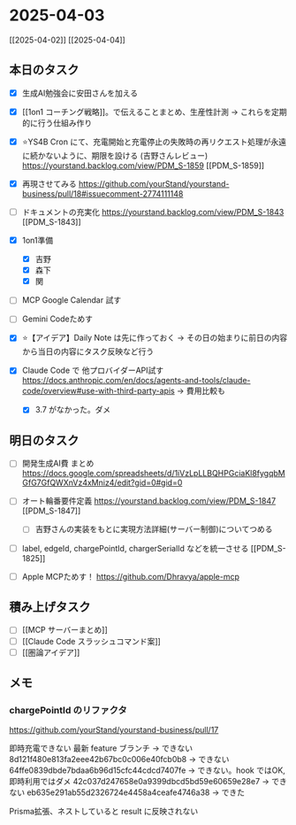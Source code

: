 # 2025-04-03

[[2025-04-02]] [[2025-04-04]]

## 本日のタスク

- [x] 生成AI勉強会に安田さんを加える
- [x] [[1on1 コーチング戦略]]。で伝えることまとめ、生産性計測 -> これらを定期的に行う仕組み作り

- [x] ⭐️YS4B Cron にて、充電開始と充電停止の失敗時の再リクエスト処理が永遠に続かないように、期限を設ける (吉野さんレビュー) https://yourstand.backlog.com/view/PDM_S-1859 [[PDM_S-1859]]
- [x] 再現させてみる https://github.com/yourStand/yourstand-business/pull/18#issuecomment-2774111148

- [ ] ドキュメントの充実化 https://yourstand.backlog.com/view/PDM_S-1843 [[PDM_S-1843]]

- [x] 1on1準備
	- [x] 吉野
	- [x] 森下
	- [x] 関

- [ ] MCP Google Calendar 試す
- [ ] Gemini Codeためす
- [x] ⭐️【アイデア】Daily Note は先に作っておく -> その日の始まりに前日の内容から当日の内容にタスク反映など行う
- [x] Claude Code で 他プロバイダーAPI試す https://docs.anthropic.com/en/docs/agents-and-tools/claude-code/overview#use-with-third-party-apis -> 費用比較も
	- [x] 3.7 がなかった。ダメ


## 明日のタスク

- [ ] 開発生成AI費 まとめ https://docs.google.com/spreadsheets/d/1iVzLpLLBQHPGciaKl8fygqbMGfG7GfQWXnVz4xMniz4/edit?gid=0#gid=0
- [ ] オート輪番要件定義 https://yourstand.backlog.com/view/PDM_S-1847 [[PDM_S-1847]]
	- [ ] 吉野さんの実装をもとに実現方法詳細(サーバー制御)についてつめる
- [ ] label, edgeId, chargePointId, chargerSerialId などを統一させる [[PDM_S-1825]]

- [ ] Apple MCPためす！ https://github.com/Dhravya/apple-mcp

## 積み上げタスク

- [ ] [[MCP サーバーまとめ]]
- [ ] [[Claude Code スラッシュコマンド案]]
- [ ] [[圏論アイデア]]

## メモ

### chargePointId のリファクタ
https://github.com/yourStand/yourstand-business/pull/17

即時充電できない
最新 feature ブランチ -> できない
8d121f480e813fa2eee42b67bc0c006e40fcb0b8 -> できない
64ffe0839dbde7bdaa6b96d15cfc44cdcd7407fe -> できない。hook ではOK, 即時利用ではダメ
42c037d247658e0a9399dbcd5bd59e60659e28e7 -> できない
eb635e291ab55d2326724e4458a4ceafe4746a38 -> できた

Prisma拡張、ネストしていると result に反映されない